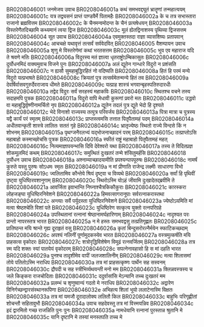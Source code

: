 BR0208046001	जनमेजय उवाच
BR0208046001a	कथं समभवद्द्यूतं भ्रातॄणां तन्महात्ययम्
BR0208046001c	यत्र तद्व्यसनं प्राप्तं पाण्डवैर्मे पितामहैः
BR0208046002a	के च तत्र सभास्तारा राजानो ब्रह्मवित्तम
BR0208046002c	के चैनमन्वमोदन्त के चैनं प्रत्यषेधयन्
BR0208046003a	विस्तरेणैतदिच्छामि कथ्यमानं त्वया द्विज
BR0208046003c	मूलं ह्येतद्विनाशस्य पृथिव्या द्विजसत्तम
BR0208046004	सूत उवाच
BR0208046004a	एवमुक्तस्तदा राज्ञा व्यासशिष्यः प्रतापवान्
BR0208046004c	आचचक्षे यथावृत्तं तत्सर्वं सर्ववेदवित्
BR0208046005	वैशम्पायन उवाच
BR0208046005a	शृणु मे विस्तरेणेमां कथां भरतसत्तम
BR0208046005c	भूय एव महाराज यदि ते श्रवणे मतिः
BR0208046006a	विदुरस्य मतं ज्ञात्वा धृतराष्ट्रोऽम्बिकासुतः
BR0208046006c	दुर्योधनमिदं वाक्यमुवाच विजने पुनः
BR0208046007a	अलं द्यूतेन गान्धारे विदुरो न प्रशंसति
BR0208046007c	न ह्यसौ सुमहाबुद्धिरहितं नो वदिष्यति
BR0208046008a	हितं हि परमं मन्ये विदुरो यत्प्रभाषते
BR0208046008c	क्रियतां पुत्र तत्सर्वमेतन्मन्ये हितं तव
BR0208046009a	देवर्षिर्वासवगुरुर्देवराजाय धीमते
BR0208046009c	यत्प्राह शास्त्रं भगवान्बृहस्पतिरुदारधीः
BR0208046010a	तद्वेद विदुरः सर्वं सरहस्यं महाकविः
BR0208046010c	स्थितश्च वचने तस्य सदाहमपि पुत्रक
BR0208046011a	विदुरो वापि मेधावी कुरूणां प्रवरो मतः
BR0208046011c	उद्धवो वा महाबुद्धिर्वृष्णीनामर्चितो नृप
BR0208046012a	द्यूतेन तदलं पुत्र द्यूते भेदो हि दृश्यते
BR0208046012c	भेदे विनाशो राज्यस्य तत्पुत्र परिवर्जय
BR0208046013a	पित्रा मात्रा च पुत्रस्य यद्वै कार्यं परं स्मृतम्
BR0208046013c	प्राप्तस्त्वमसि तत्तात पितृपैतामहं पदम्
BR0208046014a	अधीतवान्कृती शास्त्रे लालितः सततं गृहे
BR0208046014c	भ्रातृज्येष्ठः स्थितो राज्ये विन्दसे किं न शोभनम्
BR0208046015a	पृथग्जनैरलभ्यं यद्भोजनाच्छादनं परम्
BR0208046015c	तत्प्राप्तोऽसि महाबाहो कस्माच्छोचसि पुत्रक
BR0208046016a	स्फीतं राष्ट्रं महाबाहो पितृपैतामहं महत्
BR0208046016c	नित्यमाज्ञापयन्भासि दिवि देवेश्वरो यथा
BR0208046017a	तस्य ते विदितप्रज्ञ शोकमूलमिदं कथम्
BR0208046017c	समुत्थितं दुःखतरं तन्मे शंसितुमर्हसि
BR0208046018	दुर्योधन उवाच
BR0208046018a	अश्नाम्याच्छादयामीति प्रपश्यन्पापपूरुषः
BR0208046018c	नामर्षं कुरुते यस्तु पुरुषः सोऽधमः स्मृतः
BR0208046019a	न मां प्रीणाति राजेन्द्र लक्ष्मीः साधारणा विभो
BR0208046019c	ज्वलितामिव कौन्तेये श्रियं दृष्ट्वा च विव्यथे
BR0208046020a	सर्वां हि पृथिवीं दृष्ट्वा युधिष्ठिरवशानुगाम्
BR0208046020c	स्थिरोऽस्मि योऽहं जीवामि दुःखादेतद्ब्रवीमि ते
BR0208046021a	आवर्जिता इवाभान्ति निघ्नाश्चैत्रकिकौकुराः
BR0208046021c	कारस्करा लोहजङ्घा युधिष्ठिरनिवेशने
BR0208046022a	हिमवत्सागरानूपाः सर्वरत्नाकरास्तथा
BR0208046022c	अन्त्याः सर्वे पर्युदस्ता युधिष्ठिरनिवेशने
BR0208046023a	ज्येष्ठोऽयमिति मां मत्वा श्रेष्ठश्चेति विशां पते
BR0208046023c	युधिष्ठिरेण सत्कृत्य युक्तो रत्नपरिग्रहे
BR0208046024a	उपस्थितानां रत्नानां श्रेष्ठानामर्घहारिणाम्
BR0208046024c	नादृश्यत परः प्रान्तो नापरस्तत्र भारत
BR0208046025a	न मे हस्तः समभवद्वसु तत्प्रतिगृह्णतः
BR0208046025c	प्रातिष्ठन्त मयि श्रान्ते गृह्य दूराहृतं वसु
BR0208046026a	कृतां बिन्दुसरोरत्नैर्मयेन स्फाटिकच्छदाम्
BR0208046026c	अपश्यं नलिनीं पूर्णामुदकस्येव भारत
BR0208046027a	वस्त्रमुत्कर्षति मयि प्राहसत्स वृकोदरः
BR0208046027c	शत्रोरृद्धिविशेषेण विमूढं रत्नवर्जितम्
BR0208046028a	तत्र स्म यदि शक्तः स्यां पातयेयं वृकोदरम्
BR0208046028c	सपत्नेनावहासो हि स मां दहति भारत
BR0208046029a	पुनश्च तादृशीमेव वापीं जलजशालिनीम्
BR0208046029c	मत्वा शिलासमां तोये पतितोऽस्मि नराधिप
BR0208046030a	तत्र मां प्राहसत्कृष्णः पार्थेन सह सस्वनम्
BR0208046030c	द्रौपदी च सह स्त्रीभिर्व्यथयन्ती मनो मम
BR0208046031a	क्लिन्नवस्त्रस्य च जले किङ्करा राजचोदिताः
BR0208046031c	ददुर्वासांसि मेऽन्यानि तच्च दुःखतरं मम
BR0208046032a	प्रलम्भं च शृणुष्वान्यं गदतो मे नराधिप
BR0208046032c	अद्वारेण विनिर्गच्छन्द्वारसंस्थानरूपिणा
BR0208046032e	अभिहत्य शिलां भूयो ललाटेनास्मि विक्षतः
BR0208046033a	तत्र मां यमजौ दूरादालोक्य ललितौ किल
BR0208046033c	बाहुभिः परिगृह्णीतां शोचन्तौ सहितावुभौ
BR0208046034a	उवाच सहदेवस्तु तत्र मां विस्मयन्निव
BR0208046034c	इदं द्वारमितो गच्छ राजन्निति पुनः पुनः
BR0208046035a	नामधेयानि रत्नानां पुरस्तान्न श्रुतानि मे
BR0208046035c	यानि दृष्टानि मे तस्यां मनस्तपति तच्च मे
